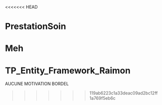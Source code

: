 <<<<<<< HEAD
# PrestationSoin
Meh
=======
# TP_Entity_Framework_Raimon
AUCUNE MOTIVATION BORDEL
>>>>>>> 119ab6223c1a33deac09ad2bc12ff1a769f5eb6c
